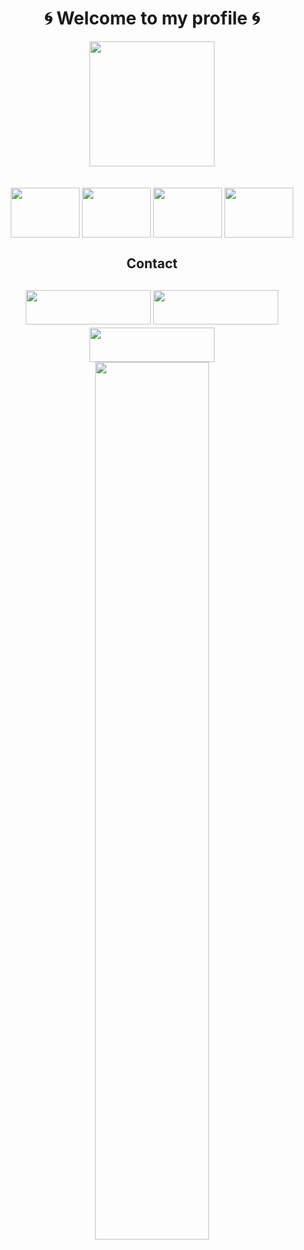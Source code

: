 <h1 align="center">🌀 Welcome to my profile 🌀</h1>

<div align="center">
  <img src="https://github-readme-stats.vercel.app/api?username=Matheus-Pazinati&show_icons=true&count_private=true&theme=tokyonight" height="200" align="center">
</div>
<br></br>
<div align="center">
  <img src="https://cdn.jsdelivr.net/gh/devicons/devicon/icons/html5/html5-original.svg" height="80" width="110" align="center">
  <img src="https://cdn.jsdelivr.net/gh/devicons/devicon/icons/css3/css3-original.svg" height="80" width="110" align="center">
  <img src="https://cdn.jsdelivr.net/gh/devicons/devicon/icons/javascript/javascript-original.svg" height="80" width="110" align="center">
  <img src="https://cdn.jsdelivr.net/gh/devicons/devicon/icons/git/git-original.svg" height="80" width="110" align="center">
  
 </div>
<h2 align="center"> Contact <h2>
<div align="center">
  <a href="mailto:matheuspazinati@gmail.com" target="_blank"> <img src="https://img.shields.io/badge/Gmail-D14836?style=for-the-badge&logo=gmail&logoColor=white" width="200" height="55"></a>  
  <a href="https://www.linkedin.com/in/matheus-pazinati-287925197/" target="_blank"><img src="https://img.shields.io/badge/LinkedIn-0077B5?style=for-the-badge&logo=linkedin&logoColor=white" width="200" height="55"></a>
  <a href="https://discord.gg/sAG8Wc9nEH"><img src="https://img.shields.io/badge/Discord-7289DA?style=for-the-badge&logo=discord&logoColor=white" width="200" height="55"></a>
 </div>
  <div align="center">
    <img src="https://c.tenor.com/uXdShlf0_UcAAAAi/shinkuu-hadouken.gif" width="60%">
  </div>
